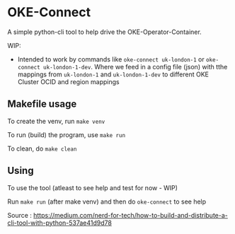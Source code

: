 # OKE-Connect

A simple python-cli tool to help drive the OKE-Operator-Container.

WIP:
- Intended to work by commands like `oke-connect uk-london-1` or `oke-connect uk-london-1-dev`. Where we feed in a config file (json) with tthe mappings from `uk-london-1` and `uk-london-1-dev` to different OKE Cluster OCID and region mappings


## Makefile usage

To create the venv, run `make venv` 


To run (build) the program, use `make run`


To clean, do `make clean`

## Using

To use the tool (atleast to see help and test for now - WIP)

Run `make run` (after make venv) and then do `oke-connect` to see help


Source :  https://medium.com/nerd-for-tech/how-to-build-and-distribute-a-cli-tool-with-python-537ae41d9d78
